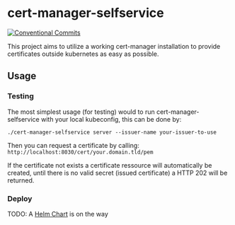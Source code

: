 # cert-manager-selfservice

[![Conventional Commits](https://img.shields.io/badge/Conventional%20Commits-1.0.0-yellow.svg)](https://conventionalcommits.org)

This project aims to utilize a working cert-manager installation to provide certificates outside kubernetes as easy as possible.

## Usage

### Testing

The most simplest usage (for testing) would to run cert-manager-selfservice with your local kubeconfig, this can be done by:

```shell
./cert-manager-selfservice server --issuer-name your-issuer-to-use
```

Then you can request a certificate by calling: `http://localhost:8030/cert/your.domain.tld/pem`

If the certificate not exists a certificate ressource will automatically be created, until there is no valid secret (issued certificate) a HTTP 202 will be returned.

### Deploy

TODO: A [Helm Chart](https://github.com/Mario-F/helm-charts) is on the way
